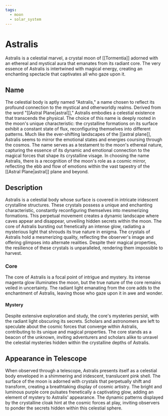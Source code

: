 ```yaml
---
tags:
  - moon
  - solar_system
---
```

# Astralis

Astralis is a celestial marvel, a crystal moon of [[Tormentia]] adorned with an ethereal and mystical aura that emanates from its radiant core. The very essence of Astralis is intertwined with magical energy, creating an enchanting spectacle that captivates all who gaze upon it.

## Name

The celestial body is aptly named "Astralis," a name chosen to reflect its profound connection to the mystical and otherworldly realms. Derived from the word "[[Astral Plane|astral]]," Astralis embodies a celestial existence that transcends the physical. The choice of this name is deeply rooted in the moon's unique characteristic: the crystalline formations on its surface exhibit a constant state of flux, reconfiguring themselves into different patterns. Much like the ever-shifting landscapes of the [[astral plane]], Astralis seems to mirror the emotional states and energies coursing through the cosmos. The name serves as a testament to the moon's ethereal nature, capturing the essence of its dynamic and emotional connection to the magical forces that shape its crystalline visage. In choosing the name Astralis, there is a recognition of the moon's role as a cosmic mirror, reflecting the ebb and flow of emotions within the vast tapestry of the [[Astral Plane|astral]] plane and beyond.

## Description

Astralis is a celestial body whose surface is covered in intricate iridescent crystalline structures. These crystals possess a unique and enchanting characteristic, constantly reconfiguring themselves into mesmerizing formations. This perpetual movement creates a dynamic landscape where caves appear and disappear, unveiling hidden secrets within the moon. The core of Astralis bursting out frenetically an intense glow, radiating a mysterious light that shrouds its true nature in enigma. The crystals of Astralis hold a mesmerizing quality, reflecting the observer's image and offering glimpses into alternate realities. Despite their magical properties, the resilience of these crystals is unparalleled, rendering them impossible to harvest.

### Core

The core of Astralis is a focal point of intrigue and mystery. Its intense magenta glow illuminates the moon, but the true nature of the core remains veiled in uncertainty. The radiant light emanating from the core adds to the enchantment of Astralis, leaving those who gaze upon it in awe and wonder.

#### Mystery

Despite extensive exploration and study, the core's mysteries persist, with the radiant light obscuring its secrets. Scholars and astronomers are left to speculate about the cosmic forces that converge within Astralis, contributing to its unique and magical properties. The core stands as a beacon of the unknown, inviting adventurers and scholars alike to unravel the celestial mysteries hidden within the crystalline depths of Astralis.

## Appearance in Telescope

When observed through a telescope, Astralis presents itself as a celestial body enveloped in a shimmering and iridescent, translucent pink shell. The surface of the moon is adorned with crystals that perpetually shift and transform, creating a breathtaking display of cosmic artistry. The bright and luminous purple core pulsates frenetically a captivating glow, adding an element of mystery to Astralis' appearance. The dynamic patterns displayed by the crystalline cloak hint at the cosmic forces at play, inviting observers to ponder the secrets hidden within this celestial sphere.

